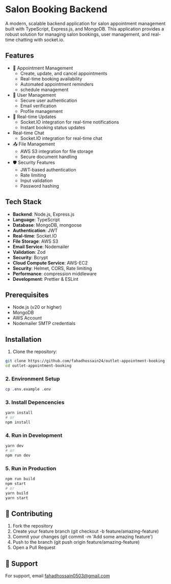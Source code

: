 # Salon Booking Backend

A modern, scalable backend application for salon appointment management built with TypeScript, Express.js, and MongoDB. This application provides a robust solution for managing salon bookings, user management, and real-time chatting with socket.io.

## Features

- 📅 Appointment Management
  - Create, update, and cancel appointments
  - Real-time booking availability
  - Automated appointment reminders
  - schedule management
- 📱 User Management
  - Secure user authentication
  - Email verification
  - Profile management
- 🎯 Real-time Updates
  - Socket.IO integration for real-time notifications
  - Instant booking status updates
- Real-time Chat
  - Socket.IO integration for real-time chat
- 📤 File Management
  - AWS S3 integration for file storage
  - Secure document handling
- 🛡️ Security Features
  - JWT-based authentication
  - Rate limiting
  - Input validation
  - Password hashing

## Tech Stack

- **Backend**: Node.js, Express.js
- **Language**: TypeScript
- **Database**: MongoDB, mongoose
- **Authentication**: JWT
- **Real-time**: Socket.IO
- **File Storage**: AWS S3
- **Email Service**: Nodemailer
- **Validation**: Zod
- **Security**: Bcrypt
- **Cloud Compute Service**: AWS-EC2
- **Security**: Helmet, CORS, Rate limiting
- **Performance**: compression middleware
- **Development**: Prettier & ESLint

## Prerequisites

- Node.js (v20 or higher)
- MongoDB
- AWS Account
- Nodemailer SMTP credentials

## Installation

1. Clone the repository:
```bash
git clone https://github.com/fahadhossain24/outlet-appointment-booking.git
cd outlet-appointment-booking
```
### 2. Environment Setup
```bash
cp .env.example .env
```

### 3. Install Depencencies
```bash
yarn install
# or
npm install
```

### 4. Run in Development
```bash
yarn dev
# or
npm run dev
```

### 5. Run in Production
```bash
npm run build
npm start
# or
yarn build
yarn start
```

## 🤝 Contributing
1. Fork the repository
2. Create your feature branch (git checkout -b feature/amazing-feature)
3. Commit your changes (git commit -m 'Add some amazing feature')
4. Push to the branch (git push origin feature/amazing-feature)
5. Open a Pull Request

## 📢 Support
For support, email fahadhossain0503@gmail.com